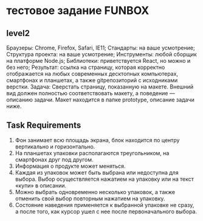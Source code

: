 # тестовое задание FUNBOX
## level2
Браузеры: Chrome, Firefox, Safari, IE11;
Стандарты: на ваше усмотрение;
Структура проекта: на ваше усмотрение;
Инструменты: любой сборщик на платформе Node.js;
Библиотеки: приветствуется React, но можно и без него;
Результат: ссылка на страницу, которая корректно отображается на любых современных десктопных компьютерах, смартфонах и планшетах, а также gitрепозиторий с исходниками верстки.
Задача: Сверстать страницу, показанную на макете. Внешний вид должен полностью соответствовать макету, а поведение — описанию задачи. Макет находится в папке prototype, описание задачи ниже.

## Task Requirements 
1. Фон занимает всю площадь экрана, блок находится по центру вертикально и горизонтально.
2. На планшетах упаковки располагаются треугольником, на смартфонах друг под другом.
3. Информация о продукте может меняться.
4. Каждая из упаковок может быть выбрана или недоступна для выбора. Выбор осуществляется нажатием на упаковку или на текст «купи» в описании.
5. Можно выбрать одновременно несколько упаковок, а также отменить свой выбор повторным нажатием на упаковку.
6. Состояние наведения применяется к выбранной упаковке не сразу, а после того, как курсор ушел с нее после первоначального выбора. 

